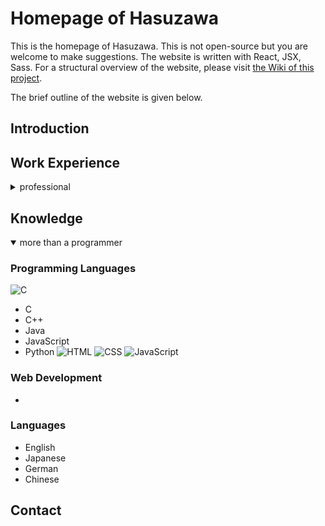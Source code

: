 # Homepage of Hasuzawa
This is the homepage of Hasuzawa. This is not open-source but you are welcome to make suggestions.
The website is written with React, JSX, Sass.
For a structural overview of the website, please visit [the Wiki of this project](https://github.com/Hasuzawa/homepage/wiki/Overview).

The brief outline of the website is given below.

## Introduction


## Work Experience
<details>
  <summary open>professional</summary>
  Currently working as a programmer and system engineer in Osaka, Japan. 


</details>

## Knowledge
<details open>
  <summary>more than a programmer</summary>

  ### Programming Languages
  ![C](https://upload.wikimedia.org/wikipedia/en/3/30/Java_programming_language_logo.svg)
  -  C
  -  C++
  -  Java
  -  JavaScript
  -  Python
  ![HTML](https://upload.wikimedia.org/wikipedia/commons/6/61/HTML5_logo_and_wordmark.svg)
  ![CSS](https://upload.wikimedia.org/wikipedia/commons/d/d5/CSS3_logo_and_wordmark.svg)
  ![JavaScript](https://upload.wikimedia.org/wikipedia/commons/d/d4/Javascript-shield.svg)

  ### Web Development
  -  


  ### Languages
  -  English
  -  Japanese
  -  German
  -  Chinese
</details>

## Contact

